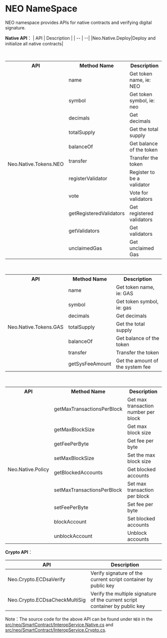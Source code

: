 # NEO NameSpace

NEO namespace provides APIs for native contracts and verifying digital signature.

**Native API**：
| API                           | Description                         |
| -- | --|
|Neo.Native.Deploy|Deploy and initialize all native contracts|

<br/>

<table>
	<tr>
	    <th>API</th>
	    <th>Method Name</th>
	    <th>Description</th>  
	</tr >
	<tr >
	    <td rowspan="11">Neo.Native.Tokens.NEO</td>
	    <td>name</td>
	    <td>Get token name, ie: NEO</td>
	</tr>
	<tr>
	    <td>symbol</td>
	    <td>Get token symbol, ie: neo</td>
	</tr>
	<tr>
	    <td>decimals</td>
	    <td>Get decimals</td>
	</tr>
	<tr>
	    <td>totalSupply</td>
	    <td>Get the total supply</td>
	</tr>
	<tr>
	    <td>balanceOf</td>
	    <td>Get balance of the token</td>
	</tr>
	<tr>
	    <td>transfer</td>
	    <td>Transfer the token</td>
	</tr>
	<tr>
	    <td>registerValidator</td>
	    <td>Register to be a validator</td>
	</tr>
	<tr>
	    <td>vote</td>
	    <td>Vote for validators</td>
	</tr>
	<tr>
	    <td>getRegisteredValidators</td>
	    <td>Get registered validators</td>
	</tr>
	<tr>
	    <td>getValidators</td>
	    <td>Get validators</td>
	</tr>
	<tr><td>unclaimedGas</td>
	    <td>Get unclaimed Gas</td>
	</tr>
</table>
<br/>

<table>
	<tr>
	    <th>API</th>
	    <th>Method Name</th>
	    <th>Description</th>  
	</tr >
	<tr >
	    <td rowspan="7">Neo.Native.Tokens.GAS</td>
	    <td>name</td>
	    <td>Get token name, ie: GAS</td>
	</tr>
	<tr>
	    <td>symbol</td>
	    <td>Get token symbol, ie: gas</td>
	</tr>
	<tr>
	    <td>decimals</td>
	    <td>Get decimals</td>
	</tr>
	<tr>
	    <td>totalSupply</td>
	    <td>Get the total supply</td>
	</tr>
	<tr>
	    <td>balanceOf</td>
	    <td>Get balance of the token</td>
	</tr>
	<tr>
	    <td>transfer</td>
	    <td>Transfer the token</td>
	</tr>
	<tr>
	 	<td>getSysFeeAmount</td>
	    <td>Get the amount of the system fee</td>
	</tr>
</table>

<br/>

<table>
	<tr>
	    <th>API</th>
	    <th>Method Name</th>
	    <th>Description</th>  
	</tr >
	<tr >
	    <td rowspan="9">Neo.Native.Policy</td>
	    <td>getMaxTransactionsPerBlock</td>
	    <td>Get max transaction number per block</td>
	</tr>
	<tr>
	    <td>getMaxBlockSize</td>
	    <td>Get max block size</td>
	</tr>
	<tr>
	    <td>getFeePerByte</td>
	    <td>Get fee per byte</td>
	</tr>
	<tr>
	    <td>setMaxBlockSize</td>
	    <td>Set the max block size</td>
	</tr>
	<tr><td>getBlockedAccounts</td>
	    <td>Get blocked accounts</td>
	</tr>
    <tr><td>setMaxTransactionsPerBlock</td>
	    <td>Set max transaction per block</td>
	</tr>
    <tr><td>setFeePerByte</td>
	    <td>Set fee per byte</td>
	</tr>
    <tr><td>blockAccount</td>
	    <td>Set blocked accounts</td>
	</tr>
    <tr><td>unblockAccount</td>
	    <td>Unblock accounts</td>
	</tr>
</table>

**Crypto API**：

| API                           | Description                         |
| -- | -- |
| Neo.Crypto.ECDsaVerify            | Verify signature of the current script container by public key                   |
| Neo.Crypto.ECDsaCheckMultiSig       | Verify the multiple signature of the current script container by public key                    |

Note：The source code for the above API can be found under `NEO` in the [src/neo/SmartContract/InteropService.Native.cs](https://github.com/neo-project/neo/blob/master/src/neo/SmartContract/InteropService.Native.cs) and [src/neo/SmartContract/InteropService.Crypto.cs](https://github.com/neo-project/neo/blob/master/src/neo/SmartContract/InteropService.Crypto.cs).
